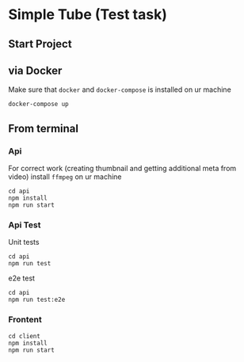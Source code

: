 # Simple Tube (Test task)

## Start Project

## via Docker

Make sure that `docker` and `docker-compose` is installed on ur machine

```
docker-compose up
```

## From terminal

### Api

For correct work (creating thumbnail and getting additional meta from video) install `ffmpeg` on ur machine

```
cd api
npm install
npm run start
```

### Api Test

Unit tests

```
cd api
npm run test
```

e2e test

```
cd api
npm run test:e2e
```

### Frontent

```
cd client
npm install
npm run start
```

